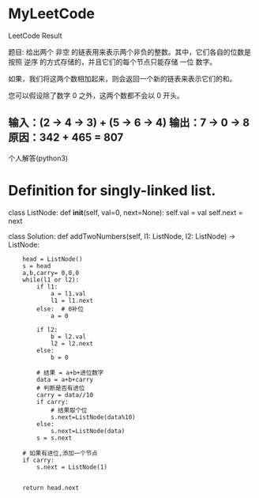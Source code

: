 # MyLeetCode
LeetCode Result

题目:
给出两个 非空 的链表用来表示两个非负的整数。其中，它们各自的位数是按照 逆序 的方式存储的，并且它们的每个节点只能存储 一位 数字。

如果，我们将这两个数相加起来，则会返回一个新的链表来表示它们的和。

您可以假设除了数字 0 之外，这两个数都不会以 0 开头。

输入：(2 -> 4 -> 3) + (5 -> 6 -> 4)
输出：7 -> 0 -> 8
原因：342 + 465 = 807
--------------------------
个人解答(python3)

# Definition for singly-linked list.
class ListNode:
    def __init__(self, val=0, next=None):
        self.val = val
        self.next = next
    
class Solution:
    def addTwoNumbers(self, l1: ListNode, l2: ListNode) -> ListNode:
 
        head = ListNode()
        s = head
        a,b,carry= 0,0,0
        while(l1 or l2):
            if l1:
                a = l1.val
                l1 = l1.next
            else:  # 0补位
                a = 0
            
            if l2:
                b = l2.val
                l2 = l2.next
            else:
                b = 0
            
            # 结果 = a+b+进位数字
            data = a+b+carry
            # 判断是否有进位
            carry = data//10
            if carry:
                # 结果取个位
                s.next=ListNode(data%10)
            else:
                s.next=ListNode(data)
            s = s.next
        
        # 如果有进位,添加一个节点
        if carry:
            s.next = ListNode(1)

        
        return head.next
        
